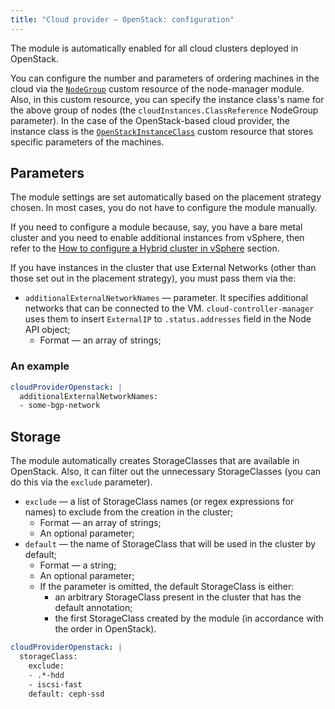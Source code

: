 ```yaml
---
title: "Сloud provider — OpenStack: configuration"
---
```


The module is automatically enabled for all cloud clusters deployed in OpenStack.

You can configure the number and parameters of ordering machines in the cloud via the [`NodeGroup`](../../modules/040-node-manager/cr.html#nodegroup) custom resource of the node-manager module. Also, in this custom resource, you can specify the instance class's name for the above group of nodes (the `cloudInstances.ClassReference` NodeGroup parameter). In the case of the OpenStack-based cloud provider, the instance class is the [`OpenStackInstanceClass`](cr.html#openstackinstanceclass) custom resource that stores specific parameters of the machines.

## Parameters

The module settings are set automatically based on the placement strategy chosen. In most cases, you do not have to configure the module manually.

If you need to configure a module because, say, you have a bare metal cluster and you need to enable additional instances from vSphere, then refer to the [How to configure a Hybrid cluster in vSphere](faq.html#how-do-i-create-a-hybrid-cluster) section.

If you have instances in the cluster that use External Networks (other than those set out in the placement strategy), you must pass them via the:

* `additionalExternalNetworkNames` — parameter. It specifies additional networks that can be connected to the VM. `cloud-controller-manager` uses them to insert `ExternalIP` to `.status.addresses` field in the Node API object;
  * Format — an array of strings;

### An example

```yaml
cloudProviderOpenstack: |
  additionalExternalNetworkNames:
  - some-bgp-network
```

## Storage

The module automatically creates StorageClasses that are available in OpenStack. Also, it can filter out the unnecessary StorageClasses (you can do this via the `exclude` parameter).

* `exclude` — a list of StorageClass names (or regex expressions for names) to exclude from the creation in the cluster;
  * Format — an array of strings;
  * An optional parameter;
* `default` — the name of StorageClass that will be used in the cluster by default;
  * Format — a string;
  * An optional parameter;
  * If the parameter is omitted, the default StorageClass is either: 
    * an arbitrary StorageClass present in the cluster that has the default annotation;
    * the first StorageClass created by the module (in accordance with the order in OpenStack).

```yaml
cloudProviderOpenstack: |
  storageClass:
    exclude:
    - .*-hdd
    - iscsi-fast
    default: ceph-ssd
```
